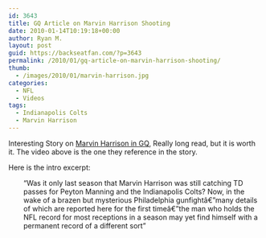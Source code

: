 ```yaml
---
id: 3643
title: GQ Article on Marvin Harrison Shooting
date: 2010-01-14T10:19:18+00:00
author: Ryan M.
layout: post
guid: https://backseatfan.com/?p=3643
permalink: /2010/01/gq-article-on-marvin-harrison-shooting/
thumb:
  - /images/2010/01/marvin-harrison.jpg
categories:
  - NFL
  - Videos
tags:
  - Indianapolis Colts
  - Marvin Harrison
---
```


<div class="entry">
  <p>
  </p>

  <p>
    Interesting Story on <a href="http://www.gq.com/sports/profiles/201002/marvin-harrison?printable=true&currentPage=7">Marvin Harrison in GQ</a>, Really long read, but it is worth it. The video above is the one they reference in the story.
  </p>

  <p>
    Here is the intro excerpt:
  </p>

  <p style="padding-left: 30px;">
    &#8220;Was it only last season that Marvin Harrison was still catching TD passes for Peyton Manning and the Indianapolis Colts? Now, in the wake of a brazen but mysterious Philadelphia gunfightâ€”many details of which are reported here for the first timeâ€”the man who holds the NFL record for most receptions in a season may yet find himself with a permanent record of a different sort&#8221;
  </p>
</div>
